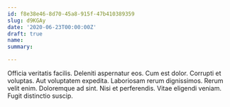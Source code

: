```yaml
---
id: f8e38e46-8d70-45a8-915f-47b410389359
slug: d9KGAy
date: '2020-06-23T00:00:00Z'
draft: true
name: 
summary: 

---
```


Officia veritatis facilis. Deleniti aspernatur eos. Cum est dolor. Corrupti et voluptas. Aut voluptatem expedita. Laboriosam rerum dignissimos. Rerum velit enim. Doloremque ad sint. Nisi et perferendis. Vitae eligendi veniam. Fugit distinctio suscip.
